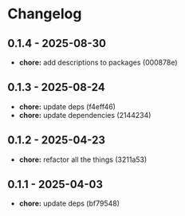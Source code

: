 # Changelog

## 0.1.4 - 2025-08-30

- __chore:__ add descriptions to packages (000878e)

## 0.1.3 - 2025-08-24

- __chore:__ update deps (f4eff46)
- __chore:__ update dependencies (2144234)

## 0.1.2 - 2025-04-23

- __chore:__ refactor all the things (3211a53)

## 0.1.1 - 2025-04-03

- __chore:__ update deps (bf79548)
